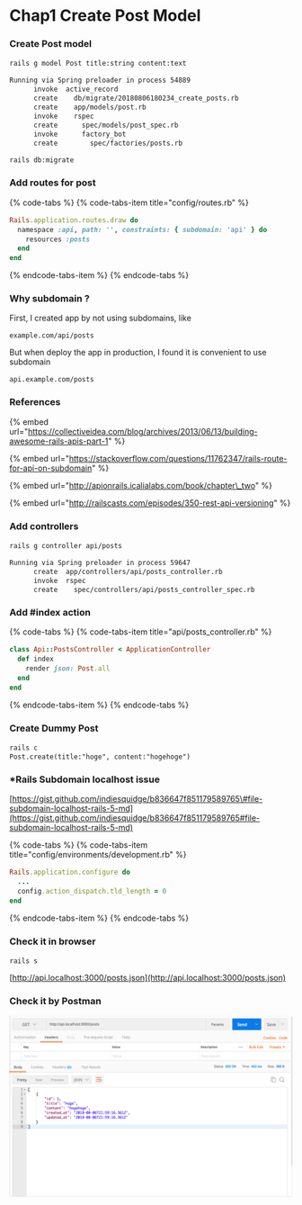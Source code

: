 # Chap1 Create Post Model

### Create Post model

```text
rails g model Post title:string content:text
```

```text
Running via Spring preloader in process 54889
      invoke  active_record
      create    db/migrate/20180806180234_create_posts.rb
      create    app/models/post.rb
      invoke    rspec
      create      spec/models/post_spec.rb
      invoke      factory_bot
      create        spec/factories/posts.rb
```

```text
rails db:migrate
```



### Add routes for post

{% code-tabs %}
{% code-tabs-item title="config/routes.rb" %}
```ruby
Rails.application.routes.draw do
  namespace :api, path: '', constraints: { subdomain: 'api' } do
    resources :posts
  end
end
```
{% endcode-tabs-item %}
{% endcode-tabs %}

### Why subdomain ?

First, I created app by not using subdomains, like

```text
example.com/api/posts
```

But when deploy the app in production, I found it is convenient to use subdomain

```text
api.example.com/posts
```

### References

{% embed url="https://collectiveidea.com/blog/archives/2013/06/13/building-awesome-rails-apis-part-1" %}

{% embed url="https://stackoverflow.com/questions/11762347/rails-route-for-api-on-subdomain" %}

{% embed url="http://apionrails.icalialabs.com/book/chapter\_two" %}

{% embed url="http://railscasts.com/episodes/350-rest-api-versioning" %}

### Add controllers

```text
rails g controller api/posts
```

```text
Running via Spring preloader in process 59647
      create  app/controllers/api/posts_controller.rb
      invoke  rspec
      create    spec/controllers/api/posts_controller_spec.rb
```

### Add \#index action

{% code-tabs %}
{% code-tabs-item title="api/posts\_controller.rb" %}
```ruby
class Api::PostsController < ApplicationController
  def index
    render json: Post.all
  end
end
```
{% endcode-tabs-item %}
{% endcode-tabs %}

### Create Dummy Post

```text
rails c
Post.create(title:"hoge", content:"hogehoge")
```

### \*Rails Subdomain localhost issue

[https://gist.github.com/indiesquidge/b836647f851179589765\#file-subdomain-localhost-rails-5-md](https://gist.github.com/indiesquidge/b836647f851179589765#file-subdomain-localhost-rails-5-md)

{% code-tabs %}
{% code-tabs-item title="config/environments/development.rb" %}
```ruby
Rails.application.configure do
  ...
  config.action_dispatch.tld_length = 0
end
```
{% endcode-tabs-item %}
{% endcode-tabs %}



### Check it in browser

```text
rails s
```

[http://api.localhost:3000/posts.json](http://api.localhost:3000/posts.json)

### Check it by Postman

![postman test](.gitbook/assets/screen-shot-2018-08-07-at-20.30.46.png)



